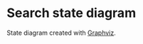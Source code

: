 Search state diagram
====================

State diagram created with [Graphviz](http://www.graphviz.org).